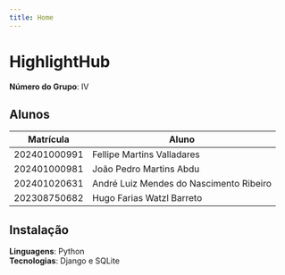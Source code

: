 ```yaml
---
title: Home
---
```


# **HighlightHub**

**Número do Grupo**: IV<br>


## Alunos
|Matrícula | Aluno |
| -- | -- |
| 202401000991  |  Fellipe Martins Valladares|
| 202401000981  |  João Pedro Martins Abdu |
| 202401020631  |  André Luiz Mendes do Nascimento Ribeiro |
| 202308750682  |  Hugo Farias Watzl Barreto |

## Instalação
**Linguagens**: Python<br>
**Tecnologias**: Django e SQLite<br>
